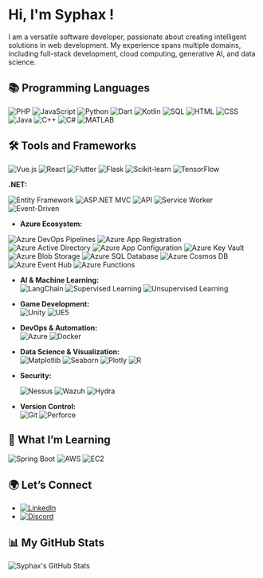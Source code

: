 # Hi, I'm Syphax !  

I am a versatile software developer, passionate about creating intelligent solutions in web development. My experience spans multiple domains, including full-stack development, cloud computing, generative AI, and data science.

## 📚 Programming Languages  
![PHP](https://img.shields.io/badge/-PHP-6e7fdb?style=for-the-badge&logo=php&logoColor=white)  ![JavaScript](https://img.shields.io/badge/-JavaScript-f0db4f?style=for-the-badge&logo=javascript&logoColor=black)  ![Python](https://img.shields.io/badge/-Python-306998?style=for-the-badge&logo=python&logoColor=white)  ![Dart](https://img.shields.io/badge/-Dart-0175c2?style=for-the-badge&logo=dart&logoColor=white)  ![Kotlin](https://img.shields.io/badge/-Kotlin-7f52ff?style=for-the-badge&logo=kotlin&logoColor=white)  ![SQL](https://img.shields.io/badge/-SQL-003B5C?style=for-the-badge&logo=postgresql&logoColor=white)  ![HTML](https://img.shields.io/badge/-HTML-e34f26?style=for-the-badge&logo=html5&logoColor=white)  ![CSS](https://img.shields.io/badge/-CSS-1572b6?style=for-the-badge&logo=css3&logoColor=white)  ![Java](https://img.shields.io/badge/-Java-007396?style=for-the-badge&logo=java&logoColor=white)  ![C++](https://img.shields.io/badge/-C++-00599c?style=for-the-badge&logo=cplusplus&logoColor=white)  ![C#](https://img.shields.io/badge/-C%23-68217a?style=for-the-badge&logo=csharp&logoColor=white)  ![MATLAB](https://img.shields.io/badge/-MATLAB-ea1d2c?style=for-the-badge&logo=matlab&logoColor=white)

## 🛠 Tools and Frameworks  
![Vue.js](https://img.shields.io/badge/-Vue.js-4fc08d?style=for-the-badge&logo=vue.js&logoColor=white)  ![React](https://img.shields.io/badge/-React-61dafb?style=for-the-badge&logo=react&logoColor=black)  ![Flutter](https://img.shields.io/badge/-Flutter-02569b?style=for-the-badge&logo=flutter&logoColor=white)  ![Flask](https://img.shields.io/badge/-Flask-000000?style=for-the-badge&logo=flask&logoColor=white) ![Scikit-learn](https://img.shields.io/badge/-Scikit%20Learn-0078D4?style=for-the-badge&logo=scikit-learn&logoColor=white)
![TensorFlow](https://img.shields.io/badge/TensorFlow-FF6F00?style=for-the-badge&logo=tensorflow&logoColor=white)

**.NET:**  

![Entity Framework](https://img.shields.io/badge/Entity%20Framework-512BD4?style=for-the-badge&logo=entity-framework&logoColor=white)  ![ASP.NET MVC](https://img.shields.io/badge/ASP.NET%20MVC-512BD4?style=for-the-badge&logo=.net&logoColor=white)  ![API](https://img.shields.io/badge/API-512BD4?style=for-the-badge&logo=api&logoColor=white)  ![Service Worker](https://img.shields.io/badge/Service%20Worker-512BD4?style=for-the-badge&logo=serviceworker&logoColor=white)  ![Event-Driven](https://img.shields.io/badge/Event%20Driven-512BD4?style=for-the-badge&logo=eventstore&logoColor=white)

- **Azure Ecosystem:**

![Azure DevOps Pipelines](https://img.shields.io/badge/Azure%20DevOps%20Pipelines-0078D4?style=for-the-badge&logo=azuredevops&logoColor=white)  ![Azure App Registration](https://img.shields.io/badge/App%20Registration-0078D4?style=for-the-badge&logo=microsoft-azure&logoColor=white)  ![Azure Active Directory](https://img.shields.io/badge/Azure%20Active%20Directory-0078D4?style=for-the-badge&logo=microsoft-azure&logoColor=white)  ![Azure App Configuration](https://img.shields.io/badge/Azure%20App%20Configuration-0078D4?style=for-the-badge&logo=microsoft-azure&logoColor=white)  ![Azure Key Vault](https://img.shields.io/badge/Azure%20Key%20Vault-0078D4?style=for-the-badge&logo=microsoft-azure&logoColor=white)  ![Azure Blob Storage](https://img.shields.io/badge/Azure%20Blob%20Storage-0078D4?style=for-the-badge&logo=microsoft-azure&logoColor=white)  ![Azure SQL Database](https://img.shields.io/badge/Azure%20SQL%20Database-0078D4?style=for-the-badge&logo=microsoft-azure&logoColor=white)  ![Azure Cosmos DB](https://img.shields.io/badge/Azure%20Cosmos%20DB-0078D4?style=for-the-badge&logo=microsoft-azure&logoColor=white)  ![Azure Event Hub](https://img.shields.io/badge/Azure%20Event%20Hub-0078D4?style=for-the-badge&logo=microsoft-azure&logoColor=white)  ![Azure Functions](https://img.shields.io/badge/Azure%20Functions-0062AD?style=for-the-badge&logo=azure-functions&logoColor=white)

- **AI & Machine Learning:**  
![LangChain](https://img.shields.io/badge/-LangChain-306998?style=for-the-badge&logo=python&logoColor=white)  ![Supervised Learning](https://img.shields.io/badge/Supervised%20Learning-FFD700?style=for-the-badge&logo=python&logoColor=black)  ![Unsupervised Learning](https://img.shields.io/badge/Unsupervised%20Learning-FFD700?style=for-the-badge&logo=python&logoColor=black)

- **Game Development:**  
![Unity](https://img.shields.io/badge/-Unity-000000?style=for-the-badge&logo=unity&logoColor=white)  ![UE5](https://img.shields.io/badge/-Unreal%20Engine%205-000000?style=for-the-badge&logo=unrealengine&logoColor=white)

- **DevOps & Automation:**  
![Azure](https://img.shields.io/badge/-Azure-4fc08d?style=for-the-badge&logo=microsoft-azure&logoColor=white)  ![Docker](https://img.shields.io/badge/-Docker-2496ED?style=for-the-badge&logo=docker&logoColor=white)

- **Data Science & Visualization:**  
![Matplotlib](https://img.shields.io/badge/-Matplotlib-003B5C?style=for-the-badge&logo=python&logoColor=white)  ![Seaborn](https://img.shields.io/badge/-Seaborn-FF4F00?style=for-the-badge&logo=python&logoColor=white)  ![Plotly](https://img.shields.io/badge/-Plotly-3E9E4F?style=for-the-badge&logo=plotly&logoColor=white) ![R](https://img.shields.io/badge/R-276DC3?style=for-the-badge&logo=r&logoColor=white) 

- **Security:**

  ![Nessus](https://img.shields.io/badge/Nessus-8B2E00?style=for-the-badge&logo=nessus&logoColor=white)  ![Wazuh](https://img.shields.io/badge/Wazuh-0F0F0F?style=for-the-badge&logo=wazuh&logoColor=white)  ![Hydra](https://img.shields.io/badge/Hydra-BC2C2F?style=for-the-badge&logo=hydra&logoColor=white)
- **Version Control:**  
![Git](https://img.shields.io/badge/-Git-F05032?style=for-the-badge&logo=git&logoColor=white)  ![Perforce](https://img.shields.io/badge/-Perforce-3E7A49?style=for-the-badge&logo=perforce&logoColor=white)

## 🌱 What I’m Learning  
![Spring Boot](https://img.shields.io/badge/Spring%20Boot-6DB33F?style=for-the-badge&logo=spring-boot&logoColor=white)
![AWS](https://img.shields.io/badge/AWS-232F3E?style=for-the-badge&logo=amazon-aws&logoColor=white)
![EC2](https://img.shields.io/badge/EC2-FF9900?style=for-the-badge&logo=amazon-ec2&logoColor=white)



## 🌍 Let’s Connect  
- [![LinkedIn](https://img.shields.io/badge/LinkedIn-0077B5?style=flat-square&logo=linkedin&logoColor=white)](https://www.linkedin.com/in/syphaxlch/)
- [![Discord](https://img.shields.io/badge/Discord-7289DA?style=flat-square&logo=discord&logoColor=white)](https://discord.gg/umjmzMvF)


## 📊 My GitHub Stats  
![Syphax's GitHub Stats](https://github-readme-stats.vercel.app/api/top-langs/?username=syphaxlch&layout=compact&theme=radical)
